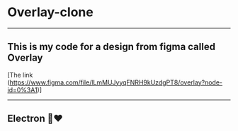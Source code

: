 # Overlay-clone 
---
## This is my code for a design from figma called Overlay

[The link (https://www.figma.com/file/lLmMUJyyqFNRH9kUzdgPT8/overlay?node-id=0%3A1)]

---

## Electron :gorilla::heart: